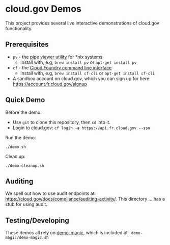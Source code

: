 # cloud.gov Demos

This project provides several live interactive demonstrations of 
cloud.gov functionality.

## Prerequisites

* `pv` - the [pipe viewer utility](https://www.ivarch.com/programs/pv.shtml) for *nix systems
  * Install with, e.g, `brew install pv` or `apt-get install pv`
* `cf` - the [Cloud Foundry command line interface](https://github.com/cloudfoundry/cli)
  * Install with, e.g, `brew install cf-cli` or `apt-get install cf-cli`
* A sandbox account on cloud.gov, which you can sign up for here: https://account.fr.cloud.gov/signup

## Quick Demo

Before the demo:
  * Use `git` to clone this repository, then `cd` into it.
  * Login to cloud.gov: `cf login -a https://api.fr.cloud.gov --sso`

Run the demo:
```
./demo.sh
```

Clean up:
```
./demo-cleanup.sh
```

## Auditing

We spell out how to use audit endpoints at:
https://cloud.gov/docs/compliance/auditing-activity/. This directory ... has a
stub for using audit.

## Testing/Developing

These demos all rely on [demo-magic](https://github.com/paxtonhare/demo-magic), which is included at `.demo-magic/demo-magic.sh`

